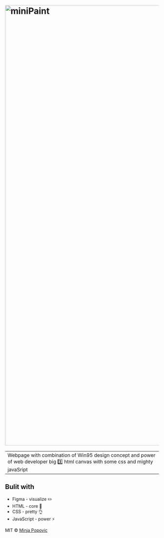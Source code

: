 # <img width="1440" alt="miniPaint" src="https://user-images.githubusercontent.com/77694499/111997931-d478da80-8b1b-11eb-9115-63fd1b70edb1.png">
<table>
<tr>
<td>
  Webpage with combination of Win95 design concept and power of web developer big 3️⃣ html canvas with some css and mighty javaSript
</td>
</tr>
</table>

## Bulit with
- Figma - visualize ✏️
- HTML - core 🌳
- CSS - pretty 👌
- JavaScript - power ⚡️


MIT © [Minja Popovic ](https://github.com/minime89-maker)
